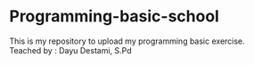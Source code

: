 # Programming-basic-school
This is my repository to upload my programming basic exercise. <br>
Teached by : Dayu Destami, S.Pd
